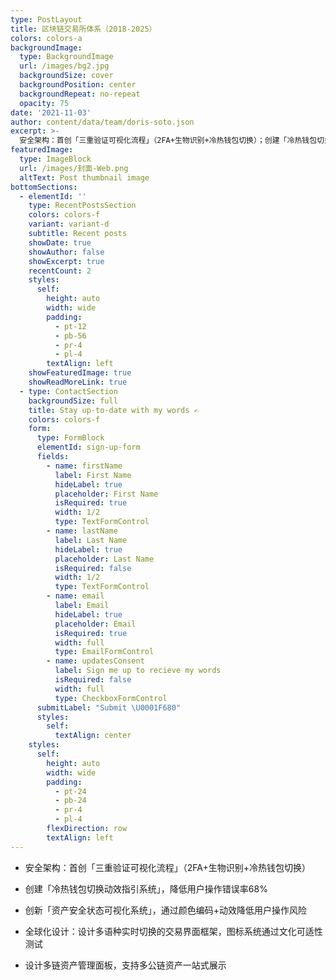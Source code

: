 ```yaml
---
type: PostLayout
title: 区块链交易所体系（2018-2025）
colors: colors-a
backgroundImage:
  type: BackgroundImage
  url: /images/bg2.jpg
  backgroundSize: cover
  backgroundPosition: center
  backgroundRepeat: no-repeat
  opacity: 75
date: '2021-11-03'
author: content/data/team/doris-soto.json
excerpt: >-
  安全架构：首创「三重验证可视化流程」（2FA+生物识别+冷热钱包切换）；创建「冷热钱包切换动效指引系统」，降低用户操作错误率68%；创新「资产安全状态可视化系统」，通过颜色编码+动效降低用户操作风险；全球化设计：设计多语种实时切换的交易界面框架，图标系统通过文化可适性测试；设计多链资产管理面板，支持多公链资产一站式展示。
featuredImage:
  type: ImageBlock
  url: /images/封面-Web.png
  altText: Post thumbnail image
bottomSections:
  - elementId: ''
    type: RecentPostsSection
    colors: colors-f
    variant: variant-d
    subtitle: Recent posts
    showDate: true
    showAuthor: false
    showExcerpt: true
    recentCount: 2
    styles:
      self:
        height: auto
        width: wide
        padding:
          - pt-12
          - pb-56
          - pr-4
          - pl-4
        textAlign: left
    showFeaturedImage: true
    showReadMoreLink: true
  - type: ContactSection
    backgroundSize: full
    title: Stay up-to-date with my words ✍️
    colors: colors-f
    form:
      type: FormBlock
      elementId: sign-up-form
      fields:
        - name: firstName
          label: First Name
          hideLabel: true
          placeholder: First Name
          isRequired: true
          width: 1/2
          type: TextFormControl
        - name: lastName
          label: Last Name
          hideLabel: true
          placeholder: Last Name
          isRequired: false
          width: 1/2
          type: TextFormControl
        - name: email
          label: Email
          hideLabel: true
          placeholder: Email
          isRequired: true
          width: full
          type: EmailFormControl
        - name: updatesConsent
          label: Sign me up to recieve my words
          isRequired: false
          width: full
          type: CheckboxFormControl
      submitLabel: "Submit \U0001F680"
      styles:
        self:
          textAlign: center
    styles:
      self:
        height: auto
        width: wide
        padding:
          - pt-24
          - pb-24
          - pr-4
          - pl-4
        flexDirection: row
        textAlign: left
---
```

*   安全架构：首创「三重验证可视化流程」（2FA+生物识别+冷热钱包切换）

*   创建「冷热钱包切换动效指引系统」，降低用户操作错误率68%

*   创新「资产安全状态可视化系统」，通过颜色编码+动效降低用户操作风险

*   全球化设计：设计多语种实时切换的交易界面框架，图标系统通过文化可适性测试

*   设计多链资产管理面板，支持多公链资产一站式展示



